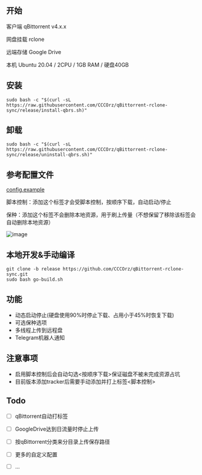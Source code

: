 ## 开始
客户端 qBittorrent v4.x.x


网盘挂载 rclone


远端存储 Google Drive


本机 Ubuntu 20.04 / 2CPU / 1GB RAM / 硬盘40GB


## 安装
```
sudo bash -c "$(curl -sL https://raw.githubusercontent.com/CCCOrz/qBittorrent-rclone-sync/release/install-qbrs.sh)"
```

## 卸载
```
sudo bash -c "$(curl -sL https://raw.githubusercontent.com/CCCOrz/qBittorrent-rclone-sync/release/uninstall-qbrs.sh)"
```

## 参考配置文件
[config.example](https://github.com/CCCOrz/qBittorrent-rclone-sync/blob/release/go/config.example)

脚本控制：添加这个标签才会受脚本控制，按顺序下载，自动启动/停止

保种：添加这个标签不会删除本地资源，用于刷上传量（不想保留了移除该标签会自动删除本地资源）


![image](https://github.com/CCCOrz/qBittorrent-rclone-sync/assets/135111234/53a64c12-8610-4ffc-ad88-3c90c078ada0)

## 本地开发&手动编译
```
git clone -b release https://github.com/CCCOrz/qBittorrent-rclone-sync.git
sudo bash go-build.sh
```

## 功能
- 动态启动停止(硬盘使用90%时停止下载、占用小于45%时恢复下载)
- 可选保种选项
- 多线程上传到远程盘
- Telegram机器人通知

## 注意事项
- 启用脚本控制后会自动勾选<按顺序下载>保证磁盘不被未完成资源占坑
- 目前版本添加tracker后需要手动添加并打上标签<脚本控制>

## Todo
- [ ] qBittorrent自动打标签
- [ ] GoogleDrive达到日流量时停止上传
- [ ] 按qBittorrent分类来分目录上传保存路径
- [ ] 更多的自定义配置
- [ ] ...

